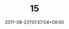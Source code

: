 ---
title: "15"
date: 2017-08-23T01:57:04+09:00
eyecatch: ""
categories: ""
tags: ["a", "b"]
draft: false
---